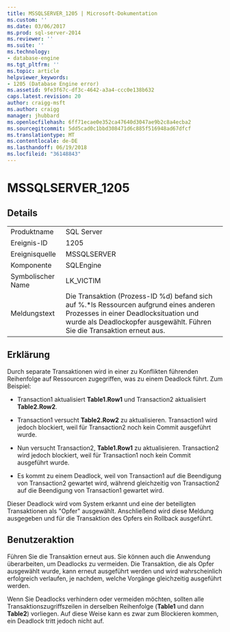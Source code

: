 ```yaml
---
title: MSSQLSERVER_1205 | Microsoft-Dokumentation
ms.custom: ''
ms.date: 03/06/2017
ms.prod: sql-server-2014
ms.reviewer: ''
ms.suite: ''
ms.technology:
- database-engine
ms.tgt_pltfrm: ''
ms.topic: article
helpviewer_keywords:
- 1205 (Database Engine error)
ms.assetid: 9fe3f67c-df3c-4642-a3a4-ccc0e138b632
caps.latest.revision: 20
author: craigg-msft
ms.author: craigg
manager: jhubbard
ms.openlocfilehash: 6ff71ecae0e352ca47640d3047ae9b2c8a4ecba2
ms.sourcegitcommit: 5dd5cad0c1bbd308471d6c885f516948ad67dfcf
ms.translationtype: MT
ms.contentlocale: de-DE
ms.lasthandoff: 06/19/2018
ms.locfileid: "36148843"
---
```

# <a name="mssqlserver1205"></a>MSSQLSERVER_1205
    
## <a name="details"></a>Details  
  
|||  
|-|-|  
|Produktname|SQL Server|  
|Ereignis-ID|1205|  
|Ereignisquelle|MSSQLSERVER|  
|Komponente|SQLEngine|  
|Symbolischer Name|LK_VICTIM|  
|Meldungstext|Die Transaktion (Prozess-ID %d) befand sich auf %.*ls Ressourcen aufgrund eines anderen Prozesses in einer Deadlocksituation und wurde als Deadlockopfer ausgewählt. Führen Sie die Transaktion erneut aus.|  
  
## <a name="explanation"></a>Erklärung  
 Durch separate Transaktionen wird in einer zu Konflikten führenden Reihenfolge auf Ressourcen zugegriffen, was zu einem Deadlock führt. Zum Beispiel:  
  
-   Transaction1 aktualisiert **Table1.Row1** und Transaction2 aktualisiert **Table2.Row2**.  
  
-   Transaction1 versucht **Table2.Row2** zu aktualisieren. Transaction1 wird jedoch blockiert, weil für Transaction2 noch kein Commit ausgeführt wurde.  
  
-   Nun versucht Transaction2, **Table1.Row1** zu aktualisieren. Transaction2 wird jedoch blockiert, weil für Transaction1 noch kein Commit ausgeführt wurde.  
  
-   Es kommt zu einem Deadlock, weil von Transaction1 auf die Beendigung von Transaction2 gewartet wird, während gleichzeitig von Transaction2 auf die Beendigung von Transaction1 gewartet wird.  
  
 Dieser Deadlock wird vom System erkannt und eine der beteiligten Transaktionen als "Opfer" ausgewählt. Anschließend wird diese Meldung ausgegeben und für die Transaktion des Opfers ein Rollback ausgeführt.  
  
## <a name="user-action"></a>Benutzeraktion  
 Führen Sie die Transaktion erneut aus. Sie können auch die Anwendung überarbeiten, um Deadlocks zu vermeiden. Die Transaktion, die als Opfer ausgewählt wurde, kann erneut ausgeführt werden und wird wahrscheinlich erfolgreich verlaufen, je nachdem, welche Vorgänge gleichzeitig ausgeführt werden.  
  
 Wenn Sie Deadlocks verhindern oder vermeiden möchten, sollten alle Transaktionszugriffszeilen in derselben Reihenfolge (**Table1** und dann **Table2**) vorliegen. Auf diese Weise kann es zwar zum Blockieren kommen, ein Deadlock tritt jedoch nicht auf.  
  
  